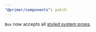 ```yaml
---
"@primer/components": patch
---
```


`Box` now accepts all [styled system props](https://styled-system.com/table/).
